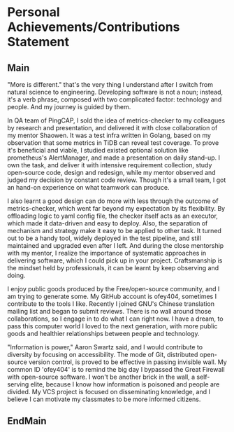 Personal Achievements/Contributions Statement
=============================================

## Main

"More is different." that's the very thing I understand after I switch from natural science to engineering. Developing software is not a noun; instead, it's a verb phrase, composed with two complicated factor: technology and people.  And my journey is guided by them.

In QA team of PingCAP, I sold the idea of metrics-checker to my colleagues by research and presentation, and delivered it with close collaboration of my mentor Shaowen. It was a test infra written in Golang, based on my observation that some metrics in TiDB can reveal test coverage. To prove it's beneficial and viable, I studied existed optional solution like prometheus's AlertManager, and made a presentation on daily stand-up. I own the task, and deliver it with intensive requirement collection, study open-source code, design and redesign, while my mentor observed and judged my decision by constant code review. Though it's a small team, I got an hand-on experience on what teamwork can produce.

I also learnt a good design can do more with less through the outcome of metrics-checker, which went far beyond my expectation by its flexibility. By offloading logic to yaml config file, the checker itself acts as an executor, which made it data-driven and easy to deploy. Also, the separation of mechanism and strategy make it easy to be applied to other task. It turned out to be a handy tool, widely deployed in the test pipeline, and still maintained and upgraded even after I left. And during the close mentorship with my mentor, I realize the importance of systematic approaches in delivering software, which I could pick up in your project. Craftsmanship is the mindset held by professionals, it can be learnt by keep observing and doing.

I enjoy public goods produced by the Free/open-source community, and I am trying to generate some. My GitHub account is ofey404, sometimes I contribute to the tools I like. Recently I joined GNU's Chinese translation mailing list and began to submit reviews. There is no wall around those collaborations, so I engage in to do what I can right now. I have a dream, to pass this computer world I loved to the next generation, with more public goods and healthier relationships between people and technology.

"Information is power," Aaron Swartz said, and I would contribute to diversity by focusing on accessibility. The mode of Git, distributed open-source version control, is proved to be effective in passing invisible wall. My common ID 'ofey404' is to remind the big day I bypassed the Great Firewall with open-source software. I won't be another brick in the wall, a self-serving elite, because I know how information is poisoned and people are divided. My VCS project is focused on disseminating knowledge, and I believe I can motivate my classmates to be more informed citizens.

## EndMain